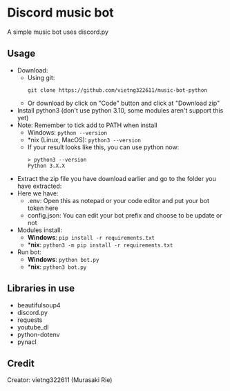 # Discord music bot
A simple music bot uses discord.py  
## Usage
- Download:
  - Using git:
    ```
    git clone https://github.com/vietng322611/music-bot-python
    ```
  - Or download by click on "Code" button and click at "Download zip"
- Install python3 (don't use python 3.10, some modules aren't support this yet)
- Note: Remember to tick add to PATH when install
  - Windows: `python --version`
  - *nix (Linux, MacOS): `python3 --version`
  - If your result looks like this, you can use python now:
    ```
    > python3 --version
    Python 3.X.X
    ```
- Extract the zip file you have download earlier and go to the folder you have extracted:
- Here we have:
  - .env: Open this as notepad or your code editor and put your bot token here
  - config.json: You can edit your bot prefix and choose to be update or not
- Modules install:
  - **Windows**: `pip install -r requirements.txt`
  - ***nix**: `python3 -m pip install -r requirements.txt`
- Run bot:
  - **Windows**: `python bot.py`
  - ***nix**: `python3 bot.py`
##
## Libraries in use
- beautifulsoup4
- discord.py
- requests
- youtube_dl
- python-dotenv
- pynacl

## Credit
Creator: vietng322611 (Murasaki Rie)  
